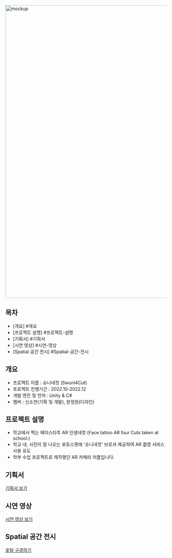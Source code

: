 <img width="916" alt="mockup" src="https://github.com/soddengguri/Swuni4Cut/assets/88537867/f7d745d4-ae70-4d52-8bf7-dd8d2712dca4">

## 목차
- [개요] #개요
- [프로젝트 설명] #프로젝트-설명
- [기획서] #기획서
- [시연 영상] #시연-영상
- [Spatial 공간 전시] #Spatial-공간-전시


## 개요
- 프로젝트 이름 : 슈니네컷 (Swuni4Cut)
- 프로젝트 진행기간 : 2022.10-2022.12
- 개발 엔진 및 언어 : Unity & C#
- 멤버 : 신소연(기획 및 개발), 문정원(디자인)


## 프로젝트 설명
- 학교에서 찍는 페이스타투 AR 인생네컷 (Face tattoo AR four Cuts taken at school.)
- 학교 내, 사진이 잘 나오는 포토스팟에 '슈니네컷' 브로셔 제공하여 AR 촬영 서비스 사용 유도
- 학부 수업 프로젝트로 제작했던 AR 카메라 어플입니다.


## 기획서
[기획서 보기](https://drive.google.com/file/d/15eW64en_A3zlqYAhO9LeWx1_PknVpf7D/view?usp=sharing)

## 시연 영상
[시연 영상 보기](https://drive.google.com/file/d/18y2HuxMcXp2fxKbpu05jIMTMQAyO7LUY/view?usp=drive_link)


## Spatial 공간 전시
[포털 구경하기](https://www.spatial.io/s/soyeons-Virtual-Space-63a1ed79bff9f700011bca6a?share=1370396976383998651)
